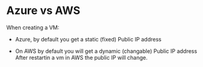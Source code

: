 # Azure vs AWS

When creating a VM:
* Azure, by default you get a static (fixed) Public IP address

* On AWS by default you will get a dynamic (changable) Public IP address
After restartin a vm in AWS the public IP will change.